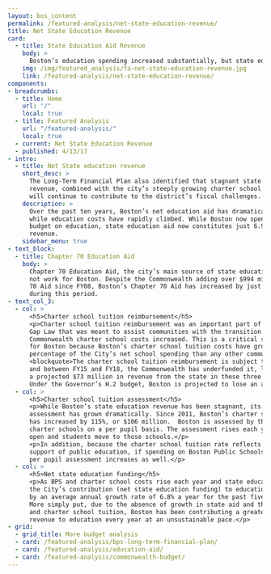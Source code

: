 ```yaml
---
layout: bos_content
permalink: /featured-analysis/net-state-education-revenue/
title: Net State Education Revenue
card:
  - title: State Education Aid Revenue
    body: >
      Boston’s education spending increased substantially, but state education funding has not kept pace.
    img: /img/featured_analysis/fa-net-state-education-revenue.jpg
    link: /featured-analysis/net-state-education-revenue/
components:
- breadcrumbs:
  - title: Home
    url: "/"
    local: true
  - title: Featured Analysis
    url: "/featured-analysis/"
    local: true
  - current: Net State Education Revenue
  - published: 4/13/17
- intro:
  - title: Net State education revenue
    short_desc: >
      The Long-Term Financial Plan also identified that stagnant state education 
      revenue, combined with the city’s steeply growing charter school assessments, 
      will continue to contribute to the district’s fiscal challenges. 
    description: >
      Over the past ten years, Boston’s net education aid has dramatically declined, 
      while education costs have rapidly climbed. While Boston now spends 40% of its 
      budget on education, state education aid now constitutes just 6.9% of total 
      revenue.
    sidebar_menu: true    
- text_block:
  - title: Chapter 70 Education Aid
    body: >
      Chapter 70 Education Aid, the city’s main source of state education aid, does 
      not work for Boston. Despite the Commonwealth adding over $994 million to Chapter 
      70 Aid since FY08, Boston’s Chapter 70 Aid has increased by just $1.6 million 
      during this period.  
- text_col_3:
  - col: >
      <h5>Charter school tuition reimbursement</h5>
      <p>Charter school tuition reimbursement was an important part of the 2010 Achievement 
      Gap Law that was meant to assist communities with the transition years as their 
      Commonwealth charter school costs increased. This is a critical source of revenue 
      for Boston because Boston’s charter school tuition costs have grown rapidly to a greater 
      percentage of the City’s net school spending than any other community in the state. 
      <blockquote>The charter school tuition reimbursement is subject to legislative appropriation, 
      and between FY15 and FY18, the Commonwealth has underfunded it, leading Boston to lose 
      a projected $73 million in revenue from the state in these three years combined.</blockquote> 
      Under the Governor’s H.2 budget, Boston is projected to lose an additional $25 million in FY18 due to the underfunding of this appropriation by the Commonwealth.</p>
  - col: >
      <h5>Charter school tuition assessment</h5>
      <p>While Boston’s state education revenue has been stagnant, its charter school tuition 
      assessment has grown dramatically. Since 2011, Boston’s charter school tuition assessment 
      has increased by 115%, or $106 million.  Boston is assessed by the Commonwealth to fund 
      charter schools on a per pupil basis. The assessment rises each year as charter school seats 
      open and students move to those schools.</p>
      <p>In addition, because the charter school tuition rate reflects the City’s spending in 
      support of public education, if spending on Boston Public Schools increases, the City’s 
      per pupil assessment increases as well.</p>
  - col: >
      <h5>Net state education funding</h5>
      <p>As BPS and charter school costs rise each year and state education aid remains stagnant, 
      the City’s contribution (net state education funding) to education in Boston has increased 
      by an average annual growth rate of 6.8% a year for the past five years (FY13-FY17). 
      More simply put, due to the absence of growth in state aid and the growing costs of BPS 
      and charter school tuition, Boston has been contributing a greater portion of its general 
      revenue to education every year at an unsustainable pace.</p>
- grid: 
  - grid_title: More budget analysis
  - card: /featured-analysis/bps-long-term-financial-plan/
  - card: /featured-analysis/education-aid/
  - card: /featured-analysis/commonwealth-budget/
---
```

